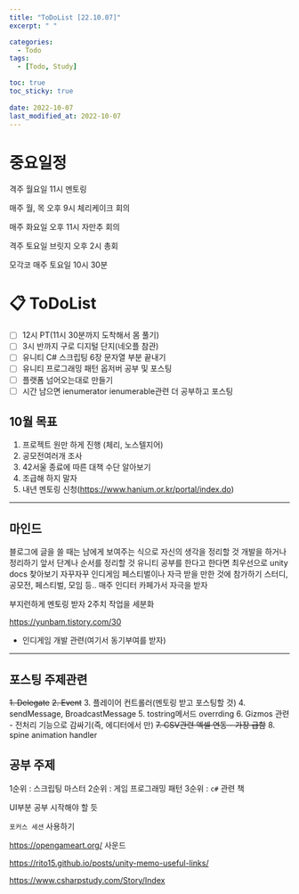 ```yaml
---
title: "ToDoList [22.10.07]"
excerpt: " "

categories:
  - Todo
tags:
  - [Todo, Study]

toc: true
toc_sticky: true
 
date: 2022-10-07
last_modified_at: 2022-10-07 
---
```


# 중요일정

격주 월요일 11시 멘토링

매주 월, 목 오후 9시 체리케이크 회의

매주 화요일 오후 11시 자만추 회의

격주 토요일 브릿지 오후 2시 총회

모각코 매주 토요일 10시 30분

# 📋 ToDoList  

- [ ] 12시 PT(11시 30분까지 도착해서 몸 풀기)
- [ ] 3시 반까지 구로 디지털 단지(네오플 참관)
- [ ] 유니티 C# 스크립팅 6장 문자열 부분 끝내기
- [ ] 유니티 프로그래밍 패턴 옵저버 공부 및 포스팅
- [ ] 플랫폼 넘어오는대로 만들기
- [ ] 시간 남으면 ienumerator ienumerable관련 더 공부하고 포스팅

## 10월 목표  
  
1. 프로젝트 원만 하게 진행 (체리, 노스텔지어)
2. 공모전여러개 조사
3. 42서울 종료에 따른 대책 수단 알아보기
4. 조급해 하지 말자
5. 내년 멘토링 신청(https://www.hanium.or.kr/portal/index.do)

---

## 마인드

블로그에 글을 쓸 때는 남에게 보여주는 식으로 자신의 생각을 정리할 것
개발을 하거나 정리하기 앞서 단계나 순서를 정리할 것
유니티 공부를 한다고 한다면 최우선으로 unity docs 찾아보기
자꾸자꾸 인디게임 페스티벌이나 자극 받을 만한 것에 참가하기
스터디, 공모전, 페스티벌, 모임 등..
매주 인디터 카페가서 자극을 받자

부지런하게 멘토링 받자
2주치 작업을 세분화

https://yunbam.tistory.com/30
- 인디게임 개발 관련(여기서 동기부여를 받자)

---

## 포스팅 주제관련  

~~1. Delegate~~
~~2. Event~~
3. 플레이어 컨트롤러(멘토링 받고 포스팅할 것)
4. sendMessage, BroadcastMessage
5. tostring메서드 overrding
6. Gizmos 관련 - 전처리 기능으로 감싸기(즉, 에디터에서 만)
~~7. CSV관련 엑셀 연동 - 가장 급함~~
8. spine animation handler

## 공부 주제

1순위 : 스크립팅 마스터
2순위 : 게임 프로그래밍 패턴
3순위 : `c#` 관련 책

UI부분 공부 시작해야 할 듯

`포커스 세션` 사용하기

https://opengameart.org/
사운드


https://rito15.github.io/posts/unity-memo-useful-links/

https://www.csharpstudy.com/Story/Index